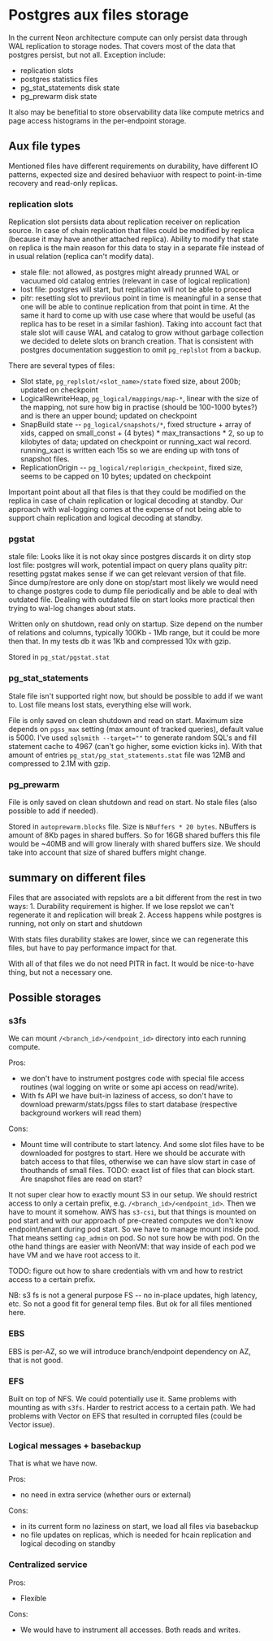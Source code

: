 # Postgres aux files storage

In the current Neon architecture compute can only persist data through WAL replication to storage nodes. That covers most of the data that postgres persist, but not all. Exception include:
* replication slots
* postgres statistics files
* pg_stat_statements disk state
* pg_prewarm disk state

It also may be benefitial to store observability data like compute metrics and page access histograms in the per-endpoint storage.

## Aux file types

Mentioned files have different requirements on durability, have different IO patterns, expected size and desired behaviuor with respect to point-in-time recovery and read-only replicas.

### replication slots

Replication slot persists data about replication receiver on replication source. In case of chain replication that files could be modified by replica (because it may have another attached replica). Ability to modify that state on replica is the main reason for this data to stay in a separate file instead of in usual relation (replica can't modify data).

* stale file: not allowed, as postgres might already prunned WAL or vacuumed old catalog entries (relevant in case of logical replication)
* lost file: postgres will start, but replication will not be able to proceed
* pitr: resetting slot to previious point in time is meaningful in a sense that one will be able to continue replication from that point in time. At the same it hard to come up with use case where that would be useful (as replica has to be reset in a similar fashion). Taking into account fact that stale slot will cause WAL and catalog to grow without garbage collection we decided to delete slots on branch creation. That is consistent with postgres documentation suggestion to omit `pg_replslot` from a backup.


There are several types of files:

* Slot state, `pg_replslot/<slot_name>/state` fixed size, about 200b; updated on checkpoint
* LogicalRewriteHeap, `pg_logical/mappings/map-*`, linear with the size of the mapping, not sure how big in practise (should be 100-1000 bytes?) and is there an upper bound; updated on checkpoint
* SnapBuild state -- `pg_logical/snapshots/*`, fixed structure + array of xids, capped on small_const + (4 bytes) * max_transactions * 2, so up to kilobytes of data; updated on checkpoint or running_xact wal record. running_xact is written each 15s so we are ending up with tons of snapshot files.
* ReplicationOrigin -- `pg_logical/replorigin_checkpoint`, fixed size, seems to be capped on 10 bytes; updated on checkpoint

Important point about all that files is that they could be modified on the replica in case of chain replication or logical decoding at standby. Our approach with wal-logging comes at the expense of not being able to support chain replication and logical decoding at standby.

### pgstat

stale file: Looks like it is not okay since postgres discards it on dirty stop
lost file: postgres will work, potential impact on query plans quality
pitr: resetting pgstat makes sense if we can get relevant version of that file. Since dump/restore are only done on stop/start most likely we would need to change postgres code to dump file periodically and be able to deal with outdated file. Dealing with outdated file on start looks more practical then trying to wal-log changes about stats.

Written only on shutdown, read only on startup. Size depend on the number of relations and columns, typically 100Kb - 1Mb range, but it could be more then that. In my tests db it was 1Kb and compressed 10x with gzip.

Stored in `pg_stat/pgstat.stat`

### pg_stat_statements

Stale file isn't supported right now, but should be possible to add if we want to.
Lost file means lost stats, everything else will work.

File is only saved on clean shutdown and read on start. Maximum size depends on `pgss_max` setting (max amount of tracked queries), default value is 5000. I've used `sqlsmith --target=""` to generate random SQL's and fill statement cache to 4967 (can't go higher, some eviction kicks in). With that amount of entries `pg_stat/pg_stat_statements.stat` file was 12MB and compressed to 2.1M with gzip. 

### pg_prewarm

File is only saved on clean shutdown and read on start. No stale files (also possible to add if needed).

Stored in `autoprewarm.blocks` file. Size is `NBuffers * 20 bytes`. NBuffers is amount of 8Kb pages in shared buffers. So for 16GB shared buffers this file would be ~40MB and will grow lineraly with shared buffers size. We should take into account that size of shared buffers might change.


## summary on different files

Files that are associated with repslots are a bit different from the rest in two ways:
    1. Durability requirement is higher. If we lose repslot we can't regenerate it and replication will break
    2. Access happens while postgres is running, not only on start and shutdown

With stats files durability stakes are lower, since we can regenerate this files, but have to pay performance impact for that.

With all of that files we do not need PITR in fact. It would be nice-to-have thing, but not a necessary one.

## Possible storages

### s3fs

We can mount `/<branch_id>/<endpoint_id>` directory into each running compute.

Pros:

* we don't have to instrument postgres code with special file access routines (wal logging on write or some api access on read/write).
* With fs API we have buit-in laziness of access, so don't have to download prewarm/stats/pgss files to start database (respective background workers will read them)

Cons:

* Mount time will contribute to start latency. And some slot files have to be downloaded for postgres to start. Here we should be accurate with batch access to that files, otherwise we can have slow start in case of thouthands of small files. TODO: exact list of files that can block start. Are snapshot files are read on start?

It not super clear how to exactly mount S3 in our setup. We should restrict access to only a certain prefix, e.g. `/<branch_id>/<endpoint_id>`. Then we have to mount it somehow. AWS has `s3-csi`, but that things is mounted on pod start and with our approach of pre-created computes we don't know endpoint/tenant during pod start. So we have to manage mount inside pod. That means setting `cap_admin` on pod. So not sure how be with pod. On the othe hand things are easier with NeonVM: that way inside of each pod we have VM and we have root access to it.

TODO: figure out how to share credentials with vm and how to restrict access to a certain prefix.

NB: s3 fs is not a general purpose FS -- no in-place updates, high latency, etc. So not a good fit for general temp files. But ok for all files mentioned here.

### EBS

EBS is per-AZ, so we will introduce branch/endpoint dependency on AZ, that is not good.

### EFS

Built on top of NFS. We could potentially use it. Same problems with mounting as with `s3fs`. Harder to restrict access to a certain path. We had problems with Vector on EFS that resulted in corrupted files (could be Vector issue).

### Logical messages + basebackup

That is what we have now.

Pros:

* no need in extra service (whether ours or external)

Cons:

* in its current form no laziness on start, we load all files via basebackup
* no file updates on replicas, which is needed for hcain replication and logical decoding on standby

### Centralized service

Pros:
* Flexible

Cons:
* We would have to instrument all accesses. Both reads and writes.
